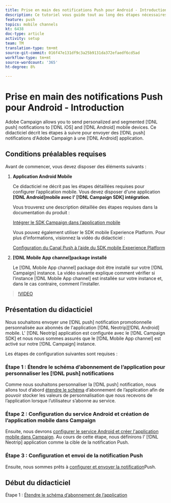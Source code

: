 ```yaml
---
title: Prise en main des notifications Push pour Android - Introduction
description: Ce tutoriel vous guide tout au long des étapes nécessaires à l’envoi de notifications push depuis Adobe Campaign et à la réception de ces notifications dans votre application Android.
feature: push
topics: mobile channels
kt: 6438
doc-type: article
activity: setup
team: TM
translation-type: tm+mt
source-git-commit: 016f47e131df9c3a25b9131da372efaedf6cd5ad
workflow-type: tm+mt
source-wordcount: '365'
ht-degree: 8%

---
```



# Prise en main des notifications Push pour Android - Introduction

Adobe Campaign allows you to send personalized and segmented [!DNL push] notifications to [!DNL iOS] and [!DNL Android] mobile devices. Ce didacticiel décrit les étapes à suivre pour envoyer des [!DNL push] notifications d&#39;Adobe Campaign à une [!DNL Android] application.

## Conditions préalables requises

Avant de commencer, vous devez disposer des éléments suivants :

1) **Application Android Mobile**

   Ce didacticiel ne décrit pas les étapes détaillées requises pour configurer l’application mobile. Vous devez disposer d&#39;une application **[!DNL Android]mobile avec l&#39; [!DNL Campaign SDK] intégration**.

   Vous trouverez une description détaillée des étapes requises dans la documentation du produit :

   [Intégrer le SDK Campaign dans l’application mobile](https://experienceleague.adobe.com/docs/campaign-classic/using/sending-messages/sending-push-notifications/integrating-campaign-sdk-into-the-mobile-application.html)

   Vous pouvez également utiliser le SDK mobile Experience Platform. Pour plus d’informations, visionnez la vidéo du didacticiel :

   [Configuration du Canal Push à l’aide du SDK mobile Experience Platform](https://experienceleague.adobe.com/docs/campaign-classic-learn/tutorials/sending-messages/push-channel/configure-push-using-aep-mobile-sdk.html)

2) **[!DNL Mobile App channel]package installé**

   Le [!DNL Mobile App channel] package doit être installé sur votre [!DNL Campaign] instance. La vidéo suivante explique comment vérifier si l’instance [!DNL Mobile App channel] est installée sur votre instance et, dans le cas contraire, comment l’installer.

>[!VIDEO](https://video.tv.adobe.com/v/326544?quality=12)

## Présentation du didacticiel

Nous souhaitons envoyer une [!DNL push] notification promotionnelle personnalisée aux abonnés de l&#39;application [!DNL Neotrip][!DNL Android] mobile. L&#39; [!DNL Neotrip] application est configurée avec le [!DNL Campaign SDK] et nous nous sommes assurés que le [!DNL Mobile App channel] est activé sur notre [!DNL Campaign] instance.

Les étapes de configuration suivantes sont requises :

### Étape 1 : Étendre le schéma d’abonnement de l’application pour personnaliser les [!DNL push] notifications

Comme nous souhaitons personnaliser la [!DNL push] notification, nous allons tout d’abord [étendre le schéma](/help/tutorial-getting-started-with-push-notifications-for-android/extending-the-app-subscription-schema.md) d’abonnement de l’application afin de pouvoir stocker les valeurs de personnalisation que nous recevons de l’application lorsque l’utilisateur s’abonne au service.

### Étape 2 : Configuration du service Android et création de l’application mobile dans Campaign

Ensuite, nous devrons [configurer le service Android et créer l&#39;application mobile dans Campaign](/help/tutorial-getting-started-with-push-notifications-for-android/configuring-an-android-service-in-campaign.md). Au cours de cette étape, nous définirons l’ [!DNL Neotrip] application comme la cible de la notification Push.

### Étape 3 : Configuration et envoi de la notification Push

Ensuite, nous sommes prêts à [configurer et envoyer la notification](/help/tutorial-getting-started-with-push-notifications-for-android/configuring-and-sending-push-notifications.md)Push.

## Début du didacticiel

Étape 1 : [Étendre le schéma d’abonnement de l’application](/help/tutorial-getting-started-with-push-notifications-for-android/extending-the-app-subscription-schema.md)
